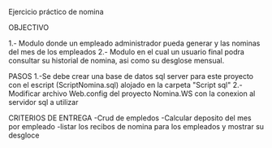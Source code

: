Ejercicio práctico de nomina

OBJECTIVO

1.- Modulo donde un empleado administrador pueda generar y las nominas del mes de los empleados
2.- Modulo en el cual un usuario final podra consultar su historial de nomina, asi como su desglose mensual.

PASOS
1.-Se debe crear una base de datos sql server para este proyecto con el escript (ScriptNomina.sql) alojado en la carpeta "Script sql"
2.-Modificar archivo Web.config del proyecto Nomina.WS con la conexion al servidor sql a utilizar

CRITERIOS DE ENTREGA
-Crud de empledos
-Calcular deposito del mes por empleado
-listar los recibos de nomina para los empleados y mostrar su desgloce